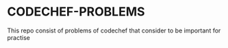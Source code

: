 # CODECHEF-PROBLEMS
This repo consist of problems of codechef that consider to be important for practise 
